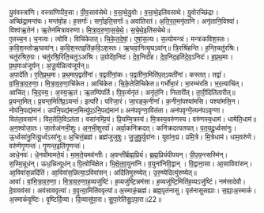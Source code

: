 

  
यु॒वंवस्त्रा॑णि। वस्त्रा॑णिपीव॒सा। पी॒व॒साव॑सेथे। व॒सा॒थे॒यु॒वोः। व॒सा॒थे॒इति॑वसाथे। यु॒वोरच्छि॑द्राः। अच्छि॑द्रा॒मन्त॑वः। मन्त॑वो॒ह। ह॒सर्गाः॑। सर्गा॒इति॒सर्गाः॑॥ अवा॑तिरतं। अ॒ति॒र॒त॒मनृ॑तानि। अनृ॑तानि॒विश्वा॑। विश्व॑ऋ॒तेन॑। ऋ॒तेन॑मित्रावरुणा। मि॒त्रा॒व॒रु॒णा॒स॒चे॒थे॒। स॒चे॒थे॒इति॑सचेथे॥  
ए॒तच्च॒न। च॒नत्वः। त्वोवि। विचि॑केतत्। चि॒के॒त॒दे॒षां॒। ए॒षां॒स॒त्यः। स॒त्योमन्त्रः॑। मन्त्रः॑कविश॒स्तः। क॒वि॒श॒स्तोऋ॒घावा॑न्। क॒वि॒श॒स्तइति॑क॒वि॒ऽश॒स्तः। ऋ॒घवा॒नित्यृ॒घऽवा॑न्॥ त्रि॒रश्रिं॑हन्ति। ह॒न्ति॒चतु॑रश्रिः। चतु॑रश्रिरु॒ग्रः। चतु॑रश्रि॒रिति॒चतुः॑ऽअश्रिः। उ॒ग्रोदे॑व॒निदः॑। दे॒व॒निदो॑ह। दे॒व॒निद॒इति॑दे॒व॒ऽनिदः॑। ह॒प्र॒थ॒माः। प्र॒थ॒माअ॑जूर्यन्। अ॒जू॒र्यन्नित्य॑जूर्यन्॥  
अ॒पादे॑ति। ए॒ति॒प्र॒थ॒मा। प्र॒थ॒माप॒द्वती॑नां। प॒द्वती॑नां॒कः। प॒द्वती॑ना॒मिति॑प॒त्ऽवती॑नां। कस्तत्। तद्वां॑। वां॒मि॒त्रा॒व॒रु॒णा॒। मि॒त्रा॒व॒रु॒णा॒चि॑केत। आचि॑केत। चि॒के॒तेति॑चिकेत॥ गर्भो॑भा॒रं। भा॒रम्भ॑रति। भ॒र॒त्याचि॑त्। आचि॑त्। चि॒द॒स्य॒। अ॒स्य॒ऋ॒तं। ऋ॒तम्पि॑पर्ति। पि॒प॒र्त्यनृ॑तं। अनृ॑तं॒नि। नितारी॑त्। ता॒री॒दिति॑तारीत्॥  
प्र॒यन्त॒मित्। प्र॒यन्त॒मिति॑प्र॒ऽयन्तं॑। इत्परि॑। परि॑जा॒रं। जा॒रङ्क॒नीनां॑। क॒नीनां॒पश्या॑मसि। पश्या॑मसि॒न। नोप॑नि॒पद्य॑मानं। उप॑नि॒पद्य॑मान॒मित्यु॑प॒ऽनि॒पद्य॑मानं॥ अन॑पवृग्णा॒वित॑ता। अन॑पवृग्णॆ॒त्यन॑पऽवृग्णा। वित॑ता॒वसा॑नं। वित॒तेति॒विऽत॑ता। वसा॑नम्प्रि॒यं। प्रि॒यम्मि॒त्रस्य॑। मि॒त्रस्य॒वरु॑णस्य। वरु॑णस्य॒धाम॑। धामेति॒धाम॑॥  
अ॒न॒श्वोजा॒तः। जा॒तोअ॑नभी॒शुः। अ॒न॒भी॒शुरर्वा॑। अर्वा॒कनि॑क्रदत्। कनि॑क्रदत्पतयत्। प॒त॒य॒दू॒र्ध्वसा॑नुः। ऊ॒र्ध्वसा॑नु॒रित्यू॒र्ध्वऽसा॑नुः॥ अ॒चित्तं॒ब्रह्म॑। ब्रह्म॑जुजुषुः। जु॒जु॒षु॒र्युवा॑नः। युवा॑नः॒प्र। प्रमि॒त्रे। मि॒त्रेधाम॑। धाम॒वरु॑णॆ। वरु॑णॆगृ॒णन्तः॑। गृ॒णन्त॒इति॑गृ॒णन्तः॑।  
आधे॒नवः॑। धे॒नवो॑मामते॒यं। मा॒म॒ते॒यमव॑न्तीः। अ॒वन्ती॑र्ब्रह्म॒प्रियं॑। ब्र॒ह्म॒प्रियं॑पीपयन्। पी॒प॒य॒न्त्सस्मि॑न्। स॒स्मि॒न्नूध॑न्। ऊध॒न्नित्यूध॑न्॥ पि॒त्वोभि॑क्षेत। भि॒क्षे॒त॒व॒युना॑नि। व॒युना॑निवि॒द्वान् । वि॒द्वाना॒सा। आ॒साविवा॑सन्। आ॒विवा॑स॒न्नदि॑तिं। आ॒विवा॑स॒न्नित्या॒ऽविवा॑सन्। अदि॑तिमुरुष्येत्। उ॒रु॒ष्येदित्यु॑रुष्येत्॥  
आवां॑। वां॒मि॒त्रा॒व॒रु॒णा॒। मि॒त्रा॒व॒रु॒णा॒ह॒व्यजु॑ष्टिं। ह॒व्यजु॑ष्टि॒न्नम॑सा। ह॒व्यजु॑ष्टि॒मिति॑ह॒व्यऽजु॑ष्टिं। नम॑सादेवौ। दे॒वावव॑सा। अव॑साववृत्यां। व॒वृ॒त्या॒मिति॑ववृत्यां॥ अ॒स्माकं॒ब्रह्म॑। ब्रह्म॒पृत॑नासु। पृत॑नासुसह्याः। स॒ह्या॒अ॒स्माकं॑। अ॒स्माकं॑वृ॒ष्टिः। वृ॒ष्टिर्दि॒व्या। दि॒व्यासु॑पा॒रा। सु॒पा॒रेति॑सु॒ऽपा॒रा॥22॥  
